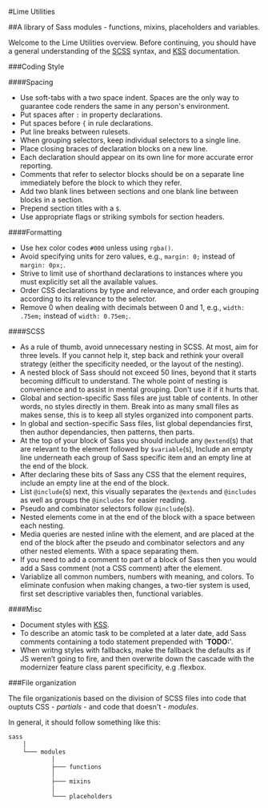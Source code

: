 #Lime Utilities

##A library of Sass modules - functions, mixins, placeholders and variables.

Welcome to the Lime Utilities overview. Before continuing, you should have a general understanding of the [SCSS](http://sass-lang.com/) syntax, and [KSS](https://github.com/kneath/kss) documentation.

###Coding Style

####Spacing
- Use soft-tabs with a two space indent. Spaces are the only way to guarantee code renders the same in any person's environment.
- Put spaces after `:` in property declarations.
- Put spaces before `{` in rule declarations.
- Put line breaks between rulesets.
- When grouping selectors, keep individual selectors to a single line.
- Place closing braces of declaration blocks on a new line.
- Each declaration should appear on its own line for more accurate error reporting.
- Comments that refer to selector blocks should be on a separate line immediately before the block to which they refer.
- Add two blank lines between sections and one blank line between blocks in a section.
- Prepend section titles with a `$`.
- Use appropriate flags or striking symbols for section headers.

####Formatting
- Use hex color codes `#000` unless using `rgba()`.
- Avoid specifying units for zero values, e.g., `margin: 0;` instead of `margin: 0px;`.
- Strive to limit use of shorthand declarations to instances where you must explicitly set all the available values.
- Order CSS declarations by type and relevance, and order each grouping according to its relevance to the selector.
- Remove 0 when dealing with decimals between 0 and 1, e.g., `width: .75em;` instead of `width: 0.75em;`.

####SCSS
- As a rule of thumb, avoid unnecessary nesting in SCSS. At most, aim for three levels. If you cannot help it, step back and rethink your overall strategy (either the specificity needed, or the layout of the nesting).
- A nested block of Sass should not exceed 50 lines, beyond that it starts becoming difficult to understand. The whole point of nesting is convenience and to assist in mental grouping. Don't use it if it hurts that.
- Global and section-specific Sass files are just table of contents. In other words, no styles directly in them. Break into as many small files as makes sense, this is to keep all styles organized into component parts.
- In global and section-specific Sass files, list global dependancies first, then author dependancies, then patterns, then parts.
- At the top of your block of Sass you should include any `@extend`(s) that are relevant to the element followed by `$variable`(s), Include an empty line underneath each group of Sass specific item and an empty line at the end of the block.
- After declaring these bits of Sass any CSS that the element requires, include an empty line at the end of the block.
- List `@include`(s) next, this visually separates the `@extends` and `@includes` as well as groups the `@includes` for easier reading.
- Pseudo and combinator selectors follow `@include`(s).
- Nested elements come in at the end of the block with a space between each nesting.
- Media queries are nested inline with the element, and are placed at the end of the block after the pseudo and combinator selectors and any other nested elements. With a space separating them.
- If you need to add a comment to part of a block of Sass then you would add a Sass comment (not a CSS comment) after the element.
- Variablize all common numbers, numbers with meaning, and colors. To eliminate confusion when making changes, a two-tier system is used, first set descriptive variables then, functional variables.

####Misc
- Document styles with [KSS](https://github.com/kneath/kss).
- To describe an atomic task to be completed at a later date, add Sass comments containing a todo statement prepended with '**TODO:**'.
- When writng styles with fallbacks, make the fallback the defaults as if JS weren’t going to fire, and then overwrite down the cascade with the modernizer feature class parent specificity, e.g .flexbox.

###File organization

The file organizationis based on the division of SCSS files into code that ouptuts CSS - *partials* - and code that doesn't - *modules*. 

In general, it should follow something like this:

```html
sass
	│
	└─── modules
	 		│
	 		├─── functions
	 		│
	 		├─── mixins
	 		│
	 		└─── placeholders
	
```


